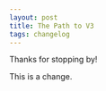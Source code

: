 ```yaml
---
layout: post
title: The Path to V3
tags: changelog
---
```


Thanks for stopping by!

This is a change.
